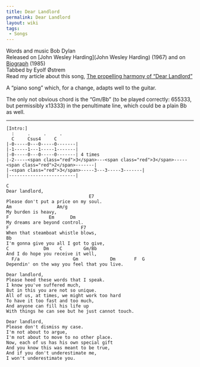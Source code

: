 ```yaml
---
title: Dear Landlord
permalink: Dear Landlord
layout: wiki
tags:
 - Songs
---
```


Words and music Bob Dylan  
Released on [John Wesley Harding](John Wesley Harding) (1967)
and on [Biograph](Biograph) (1985)  
Tabbed by Eyolf Østrem  
Read my article about this song, [The propelling harmony of “Dear
Landlord”](http://dylanchords.info/professors/landlord.htm)

A “piano song” which, for a change, adapts well to the guitar.

The only not obvious chord is the “Gm/Bb” (to be played correctly:
655333, but permissibly x13333) in the penultimate line, which could be
a plain Bb as well.

* * * * *

    [Intro:]
      :     .     .     .
      C     Csus4     C
    |-0-----0---0-----0-------|
    |-1-----1---1-----1-------|
    |-0-----0---0-----0-------| 4 times
    |-2-----<span class="red">3</span>---<span class="red">3</span>-----<span class="red">2</span>-------|
    |-<span class="red">3</span>-----3---3-----3-------|
    |-------------------------|

    C
    Dear landlord,
                                   E7
    Please don't put a price on my soul.
    Am                 Am/g
    My burden is heavy,
    F               Em      Dm
    My dreams are beyond control.
    F                           F7
    When that steamboat whistle blows,
    Bb
    I'm gonna give you all I got to give,
    C             Dm    C        Gm/Bb
    And I do hope you receive it well,
      F/a                    Gm            Dm       F  G
    Dependin' on the way you feel that you live.

    Dear landlord,
    Please heed these words that I speak.
    I know you've suffered much,
    But in this you are not so unique.
    All of us, at times, we might work too hard
    To have it too fast and too much,
    And anyone can fill his life up
    With things he can see but he just cannot touch.

    Dear landlord,
    Please don't dismiss my case.
    I'm not about to argue,
    I'm not about to move to no other place.
    Now, each of us has his own special gift
    And you know this was meant to be true,
    And if you don't underestimate me,
    I won't underestimate you.

